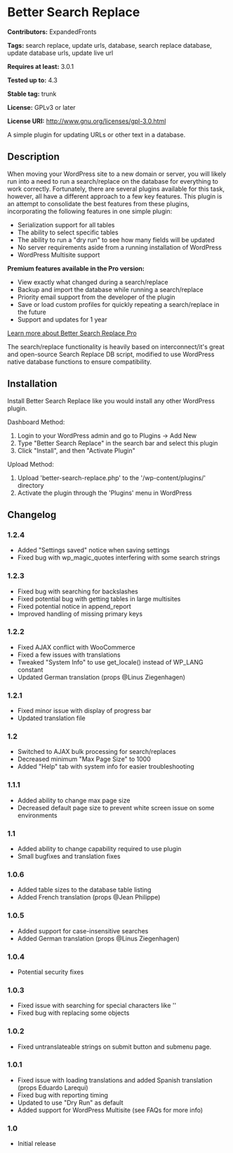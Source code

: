# Better Search Replace #
**Contributors:** ExpandedFronts

**Tags:** search replace, update urls, database, search replace database, update database urls, update live url

**Requires at least:** 3.0.1

**Tested up to:** 4.3

**Stable tag:** trunk

**License:** GPLv3 or later

**License URI:** http://www.gnu.org/licenses/gpl-3.0.html


A simple plugin for updating URLs or other text in a database.

## Description ##

When moving your WordPress site to a new domain or server, you will likely run into a need to run a search/replace on the database for everything to work correctly. Fortunately, there are several plugins available for this task, however, all have a different approach to a few key features. This plugin is an attempt to consolidate the best features from these plugins, incorporating the following features in one simple plugin:

* Serialization support for all tables
* The ability to select specific tables
* The ability to run a "dry run" to see how many fields will be updated
* No server requirements aside from a running installation of WordPress
* WordPress Multisite support

**Premium features available in the Pro version:**

* View exactly what changed during a search/replace
* Backup and import the database while running a search/replace
* Priority email support from the developer of the plugin
* Save or load custom profiles for quickly repeating a search/replace in the future
* Support and updates for 1 year

[Learn more about Better Search Replace Pro](https://expandedfronts.com/products/better-search-replace-pro/)


The search/replace functionality is heavily based on interconnect/it's great and open-source Search Replace DB script, modified to use WordPress native database functions to ensure compatibility.

## Installation ##

Install Better Search Replace like you would install any other WordPress plugin.

Dashboard Method:

1. Login to your WordPress admin and go to Plugins -> Add New
2. Type "Better Search Replace" in the search bar and select this plugin
3. Click "Install", and then "Activate Plugin"


Upload Method:

1. Upload 'better-search-replace.php' to the '/wp-content/plugins/' directory
2. Activate the plugin through the 'Plugins' menu in WordPress

## Changelog ##

### 1.2.4 ###
* Added "Settings saved" notice when saving settings
* Fixed bug with wp_magic_quotes interfering with some search strings

### 1.2.3 ###
* Fixed bug with searching for backslashes
* Fixed potential bug with getting tables in large multisites
* Fixed potential notice in append_report
* Improved handling of missing primary keys

### 1.2.2 ###
* Fixed AJAX conflict with WooCommerce
* Fixed a few issues with translations
* Tweaked "System Info" to use get_locale() instead of WP_LANG constant
* Updated German translation (props @Linus Ziegenhagen)

### 1.2.1 ###
* Fixed minor issue with display of progress bar
* Updated translation file

### 1.2 ###
* Switched to AJAX bulk processing for search/replaces
* Decreased minimum "Max Page Size" to 1000
* Added "Help" tab with system info for easier troubleshooting

### 1.1.1 ###
* Added ability to change max page size
* Decreased default page size to prevent white screen issue on some environments

### 1.1 ###
* Added ability to change capability required to use plugin
* Small bugfixes and translation fixes

### 1.0.6 ###
* Added table sizes to the database table listing
* Added French translation (props @Jean Philippe)

### 1.0.5 ###
* Added support for case-insensitive searches
* Added German translation (props @Linus Ziegenhagen)

### 1.0.4 ###
* Potential security fixes

### 1.0.3 ###
* Fixed issue with searching for special characters like '\'
* Fixed bug with replacing some objects

### 1.0.2 ###
* Fixed untranslateable strings on submit button and submenu page.

### 1.0.1 ###
* Fixed issue with loading translations and added Spanish translation (props Eduardo Larequi)
* Fixed bug with reporting timing
* Updated to use "Dry Run" as default
* Added support for WordPress Multisite (see FAQs for more info)

### 1.0 ###
* Initial release
